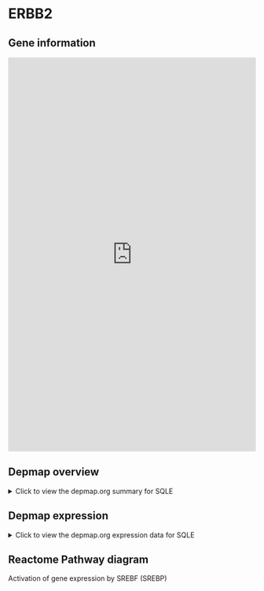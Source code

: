 <h1>ERBB2</h1>

<h2>Gene information</h2>
<iframe src="https://depmap.org/portal/gene/SQLE?tab=about" style="border:none;width:100%;height:800px"></iframe>

<h2>Depmap overview</h2>
<details>
  <summary>Click to view the depmap.org summary for SQLE</summary>
  <iframe src="https://depmap.org/portal/gene/SQLE?tab=overview" style="border:none;width:100%;height:800px"></iframe>
</details>

<h2>Depmap expression</h2>
<details>
  <summary>Click to view the depmap.org expression data for SQLE</summary>
  <iframe src="https://depmap.org/portal/gene/SQLE?tab=characterization" style="border:none;width:100%;height:800px"></iframe>
</details>



<h2>Reactome Pathway diagram</h2>
Activation of gene expression by SREBF (SREBP)
<div id="diagramHolder"></div>

<script>
    //Creating the Reactome Diagram widget
    //Take into account a proxy needs to be set up in your server side pointing to www.reactome.org
    function onReactomeDiagramReady(){  //This function is automatically called when the widget code is ready to be used
        var diagram = Reactome.Diagram.create({
            "placeHolder" : "diagramHolder",
            "width" : 900,
            "height" : 500
        });

        //Initialising it to the "Hemostasis" pathway
        diagram.loadDiagram("R-HSA-2426168");

        //Adding different listeners

        diagram.onDiagramLoaded(function (loaded) {
            console.info("Loaded ", loaded);
            diagram.flagItems("BAD");
	    diagram.flagItems("Q92934");
            if (loaded == "R-HSA-2426168") diagram.selectItem("R-HSA-2426168");
        });

     }
</script>



